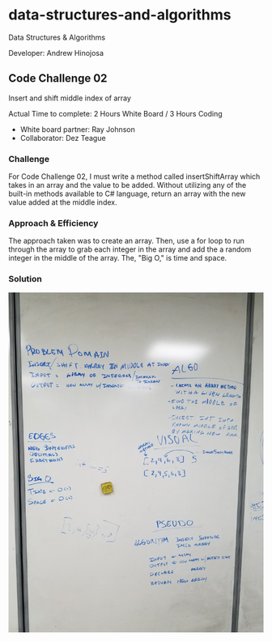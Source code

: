 # data-structures-and-algorithms

Data Structures &amp; Algorithms

Developer: Andrew Hinojosa

## Code Challenge 02

Insert and shift middle index of array

Actual Time to complete: 2 Hours White Board / 3 Hours Coding

- White board partner: Ray Johnson
- Collaborator: Dez Teague

### Challenge
For Code Challenge 02, I must write a method called insertShiftArray which takes in an array and the value to be added. Without utilizing any of the built-in methods available to C# language, return an array with the new value added at the middle index.

### Approach & Efficiency
The approach taken was to create an array. Then, use a for loop to run through the array to grab each integer in the array and add the a random integer in the middle of the array. The, "Big O," is time and space.

### Solution
![White Board 02](https://github.com/drewsview34/data-structures-and-algorithms/blob/master/assets/codeChallengeTwo.jpg)
